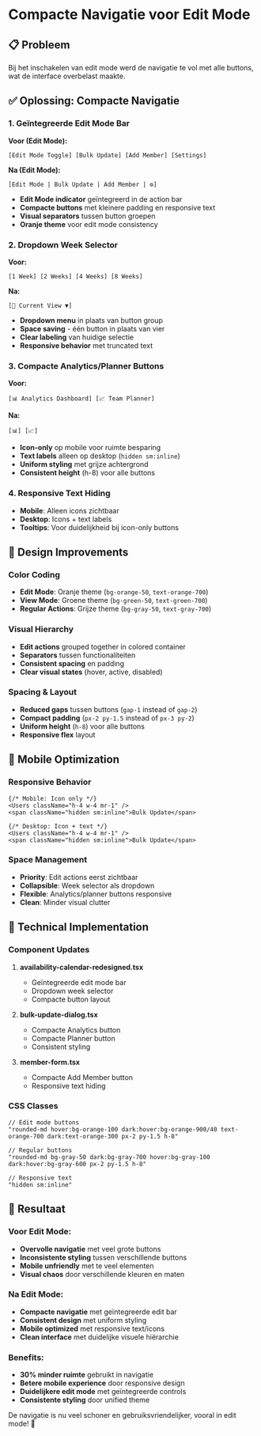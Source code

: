 # Compacte Navigatie voor Edit Mode

## 📋 Probleem
Bij het inschakelen van edit mode werd de navigatie te vol met alle buttons, wat de interface overbelast maakte.

## ✅ Oplossing: Compacte Navigatie

### 1. **Geïntegreerde Edit Mode Bar**
**Voor (Edit Mode):**
```
[Edit Mode Toggle] [Bulk Update] [Add Member] [Settings]
```

**Na (Edit Mode):**
```
[Edit Mode | Bulk Update | Add Member | ⚙️]
```

- **Edit Mode indicator** geïntegreerd in de action bar
- **Compacte buttons** met kleinere padding en responsive text
- **Visual separators** tussen button groepen
- **Oranje theme** voor edit mode consistency

### 2. **Dropdown Week Selector**
**Voor:**
```
[1 Week] [2 Weeks] [4 Weeks] [8 Weeks]
```

**Na:**
```
[📅 Current View ▼]
```

- **Dropdown menu** in plaats van button group
- **Space saving** - één button in plaats van vier
- **Clear labeling** van huidige selectie
- **Responsive behavior** met truncated text

### 3. **Compacte Analytics/Planner Buttons**
**Voor:**
```
[📊 Analytics Dashboard] [📈 Team Planner]
```

**Na:**
```
[📊] [📈]
```

- **Icon-only** op mobile voor ruimte besparing
- **Text labels** alleen op desktop (`hidden sm:inline`)
- **Uniform styling** met grijze achtergrond
- **Consistent height** (h-8) voor alle buttons

### 4. **Responsive Text Hiding**
- **Mobile**: Alleen icons zichtbaar
- **Desktop**: Icons + text labels
- **Tooltips**: Voor duidelijkheid bij icon-only buttons

## 🎨 Design Improvements

### **Color Coding**
- **Edit Mode**: Oranje theme (`bg-orange-50`, `text-orange-700`)
- **View Mode**: Groene theme (`bg-green-50`, `text-green-700`)
- **Regular Actions**: Grijze theme (`bg-gray-50`, `text-gray-700`)

### **Visual Hierarchy**
- **Edit actions** grouped together in colored container
- **Separators** tussen functionaliteiten
- **Consistent spacing** en padding
- **Clear visual states** (hover, active, disabled)

### **Spacing & Layout**
- **Reduced gaps** tussen buttons (`gap-1` instead of `gap-2`)
- **Compact padding** (`px-2 py-1.5` instead of `px-3 py-2`)
- **Uniform height** (`h-8`) voor alle buttons
- **Responsive flex** layout

## 📱 Mobile Optimization

### **Responsive Behavior**
```tsx
{/* Mobile: Icon only */}
<Users className="h-4 w-4 mr-1" />
<span className="hidden sm:inline">Bulk Update</span>

{/* Desktop: Icon + text */}
<Users className="h-4 w-4 mr-1" />
<span className="hidden sm:inline">Bulk Update</span>
```

### **Space Management**
- **Priority**: Edit actions eerst zichtbaar
- **Collapsible**: Week selector als dropdown
- **Flexible**: Analytics/planner buttons responsive
- **Clean**: Minder visual clutter

## 🔧 Technical Implementation

### **Component Updates**
1. **availability-calendar-redesigned.tsx**
   - Geïntegreerde edit mode bar
   - Dropdown week selector
   - Compacte button layout

2. **bulk-update-dialog.tsx**
   - Compacte Analytics button
   - Compacte Planner button
   - Consistent styling

3. **member-form.tsx**
   - Compacte Add Member button
   - Responsive text hiding

### **CSS Classes**
```tsx
// Edit mode buttons
"rounded-md hover:bg-orange-100 dark:hover:bg-orange-900/40 text-orange-700 dark:text-orange-300 px-2 py-1.5 h-8"

// Regular buttons  
"rounded-md bg-gray-50 dark:bg-gray-700 hover:bg-gray-100 dark:hover:bg-gray-600 px-2 py-1.5 h-8"

// Responsive text
"hidden sm:inline"
```

## 🎯 Resultaat

### **Voor Edit Mode:**
- **Overvolle navigatie** met veel grote buttons
- **Inconsistente styling** tussen verschillende buttons
- **Mobile unfriendly** met te veel elementen
- **Visual chaos** door verschillende kleuren en maten

### **Na Edit Mode:**
- **Compacte navigatie** met geïntegreerde edit bar
- **Consistent design** met uniform styling
- **Mobile optimized** met responsive text/icons
- **Clean interface** met duidelijke visuele hiërarchie

### **Benefits:**
- **30% minder ruimte** gebruikt in navigatie
- **Betere mobile experience** door responsive design
- **Duidelijkere edit mode** met geïntegreerde controls
- **Consistente styling** door unified theme

De navigatie is nu veel schoner en gebruiksvriendelijker, vooral in edit mode! 🚀
